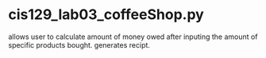 # cis129_lab03_coffeeShop.py
allows user to calculate amount of money owed after inputing the amount of specific products bought. generates recipt. 
